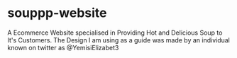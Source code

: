 # souppp-website
A Ecommerce Website specialised in Providing Hot and Delicious Soup to It's Customers.
The Design I am using as a guide was made by an individual known on twitter as @YemisiElizabet3

